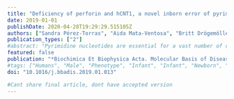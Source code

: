 ```yaml
---
title: "Deficiency of perforin and hCNT1, a novel inborn error of pyrimidine metabolism, associated with a rapidly developing lethal phenotype due to multi-organ failure"
date: 2019-01-01
publishDate: 2020-04-28T19:29:29.515105Z
authors: ["Sandra Pérez-Torras", "Aida Mata-Ventosa", "Britt Drögemöller", "Maja Tarailo-Graovac", "Judith Meijer", "Rutger Meinsma", "Arno van Cruchten", "Wim Kulik", "Albert Viel-Oliva", "Axel Bidon-Chanal", "Colin Ross", "Wyeth Wassermann", "Clara van Karnebeek", "Marçal Pastor-Anglada", "André van Kuilenburg"]
publication_types: ["2"]
#abstract: "Pyrimidine nucleotides are essential for a vast number of cellular processes and dysregulation of pyrimidine metabolism has been associated with a variety of clinical abnormalities. Inborn errors of pyrimidine metabolism affecting enzymes in the pyrimidine de novo and degradation pathway have been identified but no patients have been described with a deficiency in proteins affecting the cellular import of ribonucleosides. In this manuscript, we report the elucidation of the genetic basis of the observed uridine-cytidineuria in a patient presenting with fever, hepatosplenomegaly, persistent lactate acidosis, severely disturbed liver enzymes and ultimately multi-organ failure. Sequence analysis of genes encoding proteins directly involved in the metabolism of uridine and cytidine showed two variants c.1528C textgreater T (p.R510C) and c.1682G textgreater A (p.R561Q) in SLC28A1, encoding concentrative nucleotide transporter 1 (hCNT1). Functional analysis showed that these variants affected the three-dimensional structure of hCNT1, altered glycosylation and decreased the half-life of the mutant proteins which resulted in impaired transport activity. Co-transfection of both variants, mimicking the trans disposition of c.1528C textgreater T (p.R510C) and c.1682G textgreater A (p.R561Q) in the patient, significantly impaired hCNT1 biological function. Whole genome sequencing identified two pathogenic variants c.50delT; p.(Leu17Argfs*34) and c.853_855del; p.(Lys285del) in the PRF1 gene, indicating that our patient was also suffering from Familial Hemophagocytic Lymphohistiocytosis type 2. The identification of two co-existing monogenic defects might have resulted in a blended phenotype. Thus, the clinical presentation of isolated hCNT1 deficiency remains to be established."
featured: false
publication: "*Biochimica Et Biophysica Acta. Molecular Basis of Disease*"
#tags: ["Humans", "Male", "Phenotype", "Infant", "Infant", "Newborn", "Fatal Outcome", "hCNT1", "Membrane Transport Proteins", "Multiple Organ Failure", "Perforin", "PRF1", "Purine-Pyrimidine Metabolism", "Inborn Errors", "Pyrimidine metabolism", "Pyrimidines", "Uridine-cytidineuria"]
doi: "10.1016/j.bbadis.2019.01.013"

#Cant share final article, dont have accepted version
---
```



